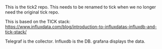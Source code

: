 This is the tick2 repo.  This needs to be renamed to tick when we no longer need the original tick repo.

This is based on the TICK stack:
https://www.influxdata.com/blog/introduction-to-influxdatas-influxdb-and-tick-stack/

Telegraf is the collector.
Influxdb is the DB.
grafana displays the data.




